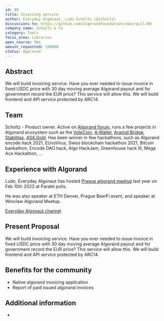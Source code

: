 ```yaml
---
id: 89
title: Invoicing service
author: Everyday Algonaut, Ludo Scholtz (@scholtz)
discussions-to: https://github.com/algorandfoundation/xGov/pull/89
company_name: Scholtz & Co
category: Tools
focus_area: Libraries
open_source: Yes
amount_requested: 100000
status: Approved
---
```


## Abstract
We will build invoicing service. Have you ever needed to issue invoice in fixed USDC price with 30 day moving average Algorand payout and for government record the EUR price? This service will allow this. We will build frontend and API service protected by ARC14.

## Team
Scholtz - Product owner. Active on <a href="https://forum.algorand.org/u/scholtz/summary">Algorand forum</a>, runs a few projects in Algorand ecosystem such as the <a href="https://www.vote-coin.com">VoteCoin</a>, <a href="https://www.a-wallet.net">A-Wallet</a>, <a href="https://aramid.finance">Aramid Bridge</a>, <a href="https://stabilitas.finance">Stabilitas</a>, <a href="https://www.asa.gold">ASA.Gold</a>. Has been winner in few hackathons, such as Algorand encode hack 2021, EUvsVirus, Swiss blockchain hackathon 2021, Bitcoin bankathon, Encode DAO hack, Algo HackJam, Greenhouse hack III, Mega Ace Hackathon, ...

## Experience with Algorand
Ludo, Everyday Algonaut has hosted <a href="https://ipfs.algonode.xyz/ipfs/bafkreiaj4rlaca657ldkpmdrhncr5u37f4wlx26mynci4gztzy3ym3ecfq">Prague algorand meetup</a> last year on Feb 10th 2023 at Paralel polis. 

He was also speaker at ETH Denver, Prague BeerFi event, and speaker at Wroclaw Algorand Meetup.

<a href="https://youtube.com/@EverydayAlgonaut">Everyday Algonaut channel</a>

## Present Proposal
We will build invoicing service. Have you ever needed to issue invoice in fixed USDC price with 30 day moving average Algorand payout and for government record the EUR price? This service will allow this. We will build frontend and API service protected by ARC14.

## Benefits for the community

- Native algorand invoicing application
- Report of paid issued algorand invoices

## Additional information

-
